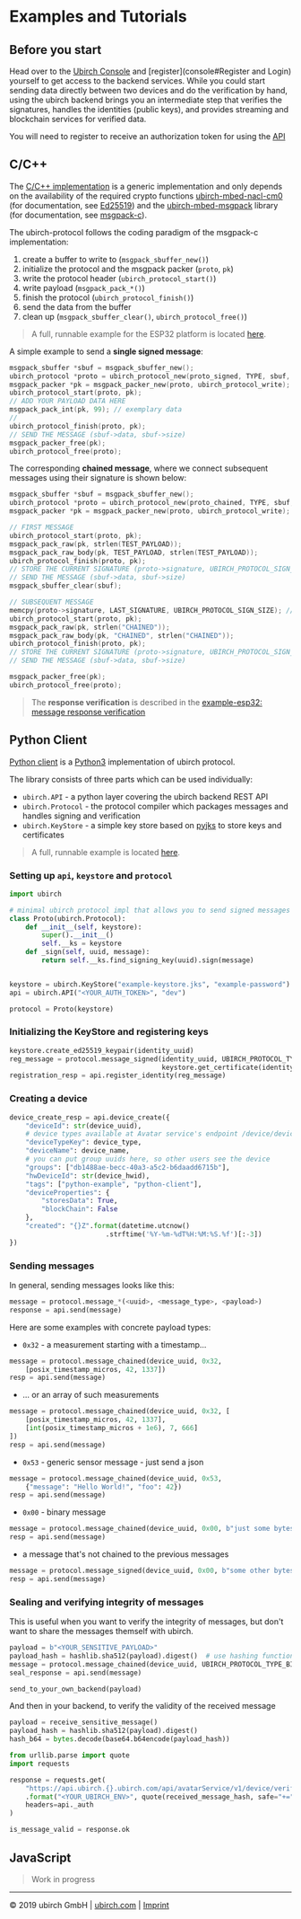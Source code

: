 # Examples and Tutorials

## Before you start

Head over to the [Ubirch Console](https://console.demo.ubirch.com) and [register](console#Register and Login) yourself to get access to the backend services. While you could start sending data directly between two devices and do the verification by hand,
using the ubirch backend brings you an intermediate step that verifies the signatures, handles the identities
(public keys), and provides streaming and blockchain services for verified data.

You will need to register to receive an authorization token for using the [API](http://developer.ubirch.com/docs/api/swagger-ui.html?url=https://raw.githubusercontent.com/ubirch/ubirchApiDocs/master/swaggerDocs//ubirch/avatar_service/1.0/ubirch_avatar_service_api.json)

## C/C++

The [C/C++ implementation](https://github.com/ubirch/ubirch-protocol) is a generic implementation and only depends on
the availability of the required crypto functions [ubirch-mbed-nacl-cm0](https://github.com/ubirch/ubirch-mbed-nacl-cm0)
(for documentation, see [Ed25519](https://ed25519.cr.yp.to/)) and the [ubirch-mbed-msgpack](https://github.com/ubirch/ubirch-mbed-msgpack)
library (for documentation, see [msgpack-c](https://github.com/msgpack/msgpack-c)).

The ubirch-protocol follows the coding paradigm of the msgpack-c implementation:

1. create a buffer to write to (`msgpack_sbuffer_new()`)
2. initialize the protocol and the msgpack packer (`proto`, `pk`)
3. write the protocol header (`ubirch_protocol_start()`)
4. write payload (`msgpack_pack_*()`)
5. finish the protocol (`ubirch_protocol_finish()`)
6. send the data from the buffer
7. clean up (`msgpack_sbuffer_clear()`, `ubirch_protocol_free()`)

> A full, runnable example for the ESP32 platform is located [here](https://github.com/ubirch/example-esp32).

A simple example to send a __single signed message__:

```c
msgpack_sbuffer *sbuf = msgpack_sbuffer_new();
ubirch_protocol *proto = ubirch_protocol_new(proto_signed, TYPE, sbuf, msgpack_sbuffer_write, ed25519_sign, UUID); //TYPE = 0
msgpack_packer *pk = msgpack_packer_new(proto, ubirch_protocol_write);
ubirch_protocol_start(proto, pk);
// ADD YOUR PAYLOAD DATA HERE
msgpack_pack_int(pk, 99); // exemplary data
//
ubirch_protocol_finish(proto, pk);
// SEND THE MESSAGE (sbuf->data, sbuf->size)
msgpack_packer_free(pk);
ubirch_protocol_free(proto);
```

The corresponding __chained message__, where we connect subsequent messages using their signature is shown below:

```c
msgpack_sbuffer *sbuf = msgpack_sbuffer_new();
ubirch_protocol *proto = ubirch_protocol_new(proto_chained, TYPE, sbuf, msgpack_sbuffer_write, ed25519_sign, UUID); //TYPE =  0
msgpack_packer *pk = msgpack_packer_new(proto, ubirch_protocol_write);

// FIRST MESSAGE
ubirch_protocol_start(proto, pk);
msgpack_pack_raw(pk, strlen(TEST_PAYLOAD));
msgpack_pack_raw_body(pk, TEST_PAYLOAD, strlen(TEST_PAYLOAD));
ubirch_protocol_finish(proto, pk);
// STORE THE CURRENT SIGNATURE (proto->signature, UBIRCH_PROTOCOL_SIGN_SIZE)
// SEND THE MESSAGE (sbuf->data, sbuf->size)
msgpack_sbuffer_clear(sbuf);

// SUBSEQUENT MESSAGE
memcpy(proto->signature, LAST_SIGNATURE, UBIRCH_PROTOCOL_SIGN_SIZE); // LOAD THE SIGNATURE INTO *proto
ubirch_protocol_start(proto, pk);
msgpack_pack_raw(pk, strlen("CHAINED"));
msgpack_pack_raw_body(pk, "CHAINED", strlen("CHAINED"));
ubirch_protocol_finish(proto, pk);
// STORE THE CURRENT SIGNATURE (proto->signature, UBIRCH_PROTOCOL_SIGN_SIZE)
// SEND THE MESSAGE (sbuf->data, sbuf->size)

msgpack_packer_free(pk);
ubirch_protocol_free(proto);
```
> The __response verification__ is described in the  [example-esp32: message response verification](https://github.com/ubirch/example-esp32#message-response-evaluation)

## Python Client
[Python client](https://github.com/ubirch/ubirch-protocol-python) is a [Python3](https://www.python.org/) implementation
of ubirch protocol.

The library consists of three parts which can be used individually:

* `ubirch.API` - a python layer covering the ubirch backend REST API
* `ubirch.Protocol` - the protocol compiler which packages messages and handles signing and verification
* `ubirch.KeyStore` - a simple key store based on [pyjks](https://pypi.org/project/pyjks/) to store keys and certificates

> A full, runnable example is located [here](https://github.com/ubirch/example-python).

### Setting up `api`, `keystore` and `protocol`

```python
import ubirch

# minimal ubirch protocol impl that allows you to send signed messages
class Proto(ubirch.Protocol):
    def __init__(self, keystore):
        super().__init__()
        self.__ks = keystore
    def _sign(self, uuid, message):
        return self.__ks.find_signing_key(uuid).sign(message)


keystore = ubirch.KeyStore("example-keystore.jks", "example-password")
api = ubirch.API("<YOUR_AUTH_TOKEN>", "dev")

protocol = Proto(keystore)
```

### Initializing the KeyStore and registering keys

```python
keystore.create_ed25519_keypair(identity_uuid)
reg_message = protocol.message_signed(identity_uuid, UBIRCH_PROTOCOL_TYPE_REG,
                                      keystore.get_certificate(identity_uuid))
registration_resp = api.register_identity(reg_message)
```

### Creating a device

```python
device_create_resp = api.device_create({
    "deviceId": str(device_uuid),
    # device types available at Avatar service's endpoint /device/deviceType
    "deviceTypeKey": device_type,  
    "deviceName": device_name,
    # you can put group uuids here, so other users see the device
    "groups": ["db1488ae-becc-40a3-a5c2-b6daadd6715b"],
    "hwDeviceId": str(device_hwid),
    "tags": ["python-example", "python-client"],
    "deviceProperties": {
        "storesData": True,
        "blockChain": False
    },
    "created": "{}Z".format(datetime.utcnow()
                        .strftime('%Y-%m-%dT%H:%M:%S.%f')[:-3])
})
```

### Sending messages

In general, sending messages looks like this:
```python
message = protocol.message_*(<uuid>, <message_type>, <payload>)
response = api.send(message)
```
Here are some examples with concrete payload types:
* `0x32` - a measurement starting with a timestamp...
```python
message = protocol.message_chained(device_uuid, 0x32,
    [posix_timestamp_micros, 42, 1337])
resp = api.send(message)
```

* ... or an array of such measurements
```python
message = protocol.message_chained(device_uuid, 0x32, [
    [posix_timestamp_micros, 42, 1337],
    [int(posix_timestamp_micros + 1e6), 7, 666]
])
resp = api.send(message)
```

* `0x53` - generic sensor message - just send a json
```python
message = protocol.message_chained(device_uuid, 0x53,
    {"message": "Hello World!", "foo": 42})
resp = api.send(message)
```

* `0x00` - binary message
```python
message = protocol.message_chained(device_uuid, 0x00, b"just some bytes")
resp = api.send(message)
```

* a message that's not chained to the previous messages
```python
message = protocol.message_signed(device_uuid, 0x00, b"some other bytes")
resp = api.send(message)
```

### Sealing and verifying integrity of messages

This is useful when you want to verify the integrity of messages, but don't want to share
the messages themself with ubirch.
```python
payload = b"<YOUR_SENSITIVE_PAYLOAD>"
payload_hash = hashlib.sha512(payload).digest()  # use hashing function of your choice
message = protocol.message_chained(device_uuid, UBIRCH_PROTOCOL_TYPE_BIN, payload_hash)
seal_response = api.send(message)

send_to_your_own_backend(payload)
```

And then in your backend, to verify the validity of the received message
```python
payload = receive_sensitive_message()
payload_hash = hashlib.sha512(payload).digest()
hash_b64 = bytes.decode(base64.b64encode(payload_hash))

from urllib.parse import quote
import requests

response = requests.get(
    "https://api.ubirch.{}.ubirch.com/api/avatarService/v1/device/verify/{}"
    .format("<YOUR_UBIRCH_ENV>", quote(received_message_hash, safe="+=")),
    headers=api._auth
)

is_message_valid = response.ok
```

## JavaScript

> Work in progress

___

&copy; 2019 ubirch GmbH | [ubirch.com](https://ubirch.com) | [Imprint](http://ubirch.de/impressum/)
